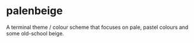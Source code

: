 # palenbeige
A terminal theme / colour scheme that focuses on pale, pastel colours and some old-school beige.
